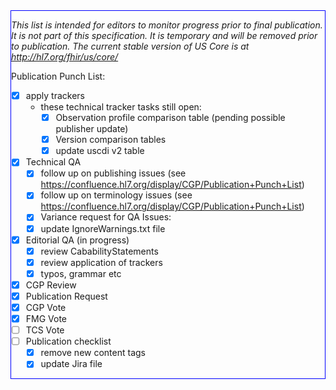 <div class="bg-info" style="border:1px solid blue;" markdown="1">

*This list is intended for editors to monitor progress prior to final publication.  It is not part of this specification.  It is temporary and will be removed prior to publication. The current stable version of US Core is at http://hl7.org/fhir/us/core/*

Publication Punch List:

- [X] apply trackers
  - these technical tracker tasks still open:
     - [X] Observation profile comparison table (pending possible publisher update)
     - [X] Version comparison tables
     - [X] update uscdi v2 table
- [X] Technical QA
  - [X] follow up on publishing issues (see https://confluence.hl7.org/display/CGP/Publication+Punch+List)
  - [X] follow up on terminology issues  (see https://confluence.hl7.org/display/CGP/Publication+Punch+List)
  - [X] Variance request for QA Issues:
  - [X] update IgnoreWarnings.txt file
- [X] Editorial QA (in progress)
  - [X] review CababilityStatements
  - [X] review application of trackers
  - [X] typos, grammar etc
- [X] CGP Review
- [X] Publication Request
- [X] CGP Vote
- [X] FMG Vote
- [ ] TCS Vote
- [ ] Publication checklist
  - [X] remove new content tags
  - [X] update Jira file
</div><!-- new-content -->


<!--
trackers list:

finish 36052
index page
versions pages
requirements vs guidance pages
dstu2 - r4 comparson table.
-->
